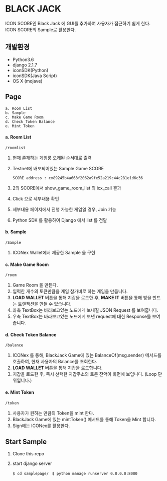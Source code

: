 # BLACK JACK 
ICON SCORE인 Black Jack 에 GUI를 추가하여 사용자가 접근하기 쉽게 한다.  
ICON SCORE의 Sample로 활용한다.

## 개발환경
-   Python3.6
-   django 2.1.7
-   iconSDK(Python)
-   iconSDK(Java Script)
-   OS X (mojave)
  
## Page

```
a. Room List
b. Sample
c. Make Game Room
d. Check Token Balance
e. Mint Token
```


#### a. Room List

```/roomlist```   

  1. 현재 존재하는 게임룸 오래된 순서대로 출력
  2. Testnet에 배포되어있는 Sample Game SCORE
  
      ``` SCORE address : cx89245b4a663f2062a9fe52a219c44c281e1d6c36 ``` 
  
  3. 2의 SCORE에서 show_game_room_list 의 icx_call 결과 
  4. Click 으로 세부내용 확인
  5. 세부내용 페이지에서 진행 가능한 게임일 경우, Join 기능
  6. Python SDK 를 활용하여 Django 에서 list 를 전달

#### b. Sample  

```/Sample```  

  1. ICONex Wallet에서 제공한 Sample 을 구현

#### c. Make Game Room

``` /room ```

1. Game Room 을 만든다.
2. 입력한 개수의 토큰만큼을 게임 참가비로 하는 게임을 만듭니다.
3. **LOAD WALLET** 버튼을 통해 지갑을 로드한 후, **MAKE IT** 버튼을 통해 방을 만드는 트랜잭션을 만들 수 있습니다.
4. 좌측 TextBox는 바라보고있는 노드에게 보내질 JSON Request 를 보여줍니다.
5. 우측 TextBox는 바라보고있는 노드에게 보낸 request에 대한 Response를 보여줍니다.


#### d. Check Token Balance

``` /balance ```

1. ICONex 를 통해, BlackJack Game에 있는 BalanceOf(msg.sender) 메서드를 호출하여, 현재 사용자의 Balance를 조회한다. 
2. **LOAD WALLET** 버튼을 통해 지갑을 로드합니다.
3. 지갑을 로드한 후, 즉시 선택한 지갑주소의 토큰 잔액이 화면에 보입니다. (Loop 단위입니다.)


#### e. Mint Token

``` /token ```

1. 사용자가 원하는 만큼의 Token을 mint 한다.
2. BlackJack Game에 있는 mintToken() 메서드를 통해 Token을 Mint 합니다.
3. Sign에는 ICONex를 활용한다.




## Start Sample 

1. Clone this repo 

2. start django server 
   
    ```$ cd samplepage/ ```
    ```$ python manage runserver 0.0.0.0:8000```

